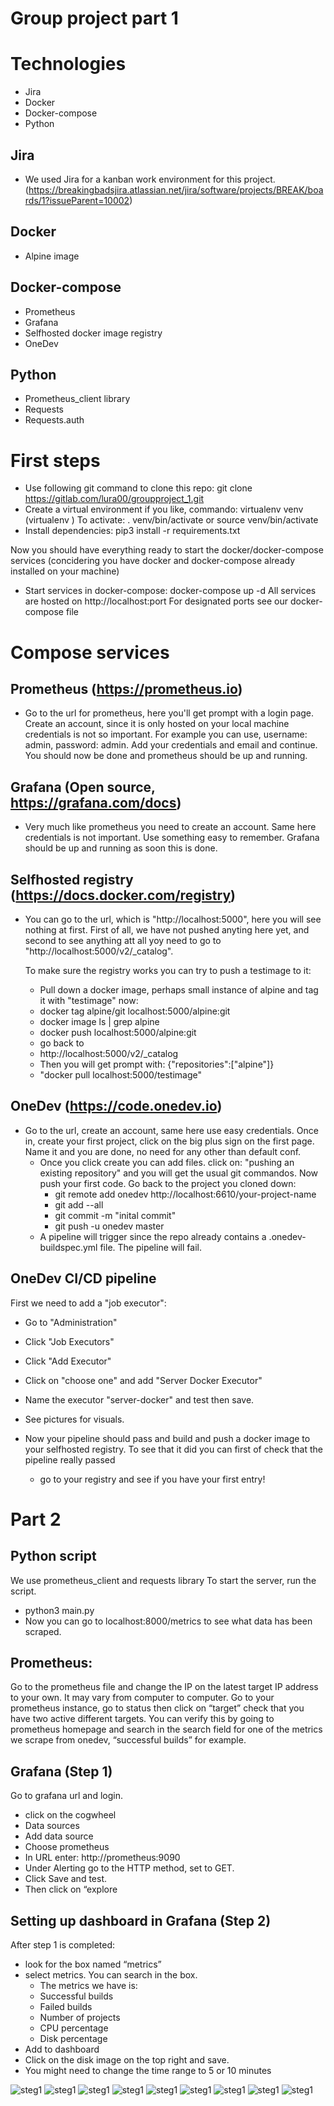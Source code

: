 # Group project part 1

# Technologies
- Jira
- Docker
- Docker-compose
- Python

## Jira
- We used Jira for a kanban work environment for this project. (https://breakingbadsjira.atlassian.net/jira/software/projects/BREAK/boards/1?issueParent=10002)

## Docker
- Alpine image

## Docker-compose
- Prometheus
- Grafana
- Selfhosted docker image registry
- OneDev

## Python
- Prometheus_client library
- Requests
- Requests.auth

# First steps
- Use following git command to clone this repo:
    git clone https://gitlab.com/lura00/groupproject_1.git
- Create a virtual environment if you like, commando:
    virtualenv venv (virtualenv <name of env>)
    To activate:
        . venv/bin/activate or source venv/bin/activate
- Install dependencies:
    pip3 install -r requirements.txt

Now you should have everything ready to start the docker/docker-compose services (concidering you have docker and docker-compose already installed on your machine)

- Start services in docker-compose:
    docker-compose up -d
    All services are hosted on http://localhost:port
        For designated ports see our docker-compose file

# Compose services

## Prometheus (https://prometheus.io)
- Go to the url for prometheus, here you'll get prompt with a login
    page. Create an account, since it is only hosted on your local machine credentials is not so important. For example you can use, username: admin, password: admin. Add your credentials and email and continue. You should now be done and prometheus should be up and running.

## Grafana (Open source, https://grafana.com/docs)
- Very much like prometheus you need to create an account. Same here
    credentials is not important. Use something easy to remember.
    Grafana should be up and running as soon this is done.

## Selfhosted registry (https://docs.docker.com/registry)
- You can go to the url, which is "http://localhost:5000", here you
    will see nothing at first. First of all, we have not pushed anyting here yet, and second to see anything att all yoy need to go to "http://localhost:5000/v2/_catalog".

    To make sure the registry works you can try to push a testimage to it:
    - Pull down a docker image, perhaps small instance of alpine and tag it with "testimage" now:
    - docker tag alpine/git localhost:5000/alpine:git
    - docker image ls | grep alpine
    - docker push localhost:5000/alpine:git
    - go back to
    - http://localhost:5000/v2/_catalog
    - Then you will get prompt with:
        {"repositories":["alpine"]}
    - "docker pull localhost:5000/testimage"

## OneDev (https://code.onedev.io)
- Go to the url, create an account, same here use easy credentials.
    Once in, create your first project, click on the big plus sign on the first page. Name it and you are done, no need for any other than default conf.
    - Once you click create you can add files. click on:
        "pushing an existing repository" and you will get the usual git commandos.
        Now push your first code. Go back to the project you cloned down:
        - git remote add onedev http://localhost:6610/your-project-name
        - git add --all
        - git commit -m "inital commit"
        - git push -u onedev master
    - A pipeline will trigger since the repo already contains a
        .onedev-buildspec.yml file. The pipeline will fail.

## OneDev CI/CD pipeline
First we need to add a "job executor":
- Go to "Administration"
- Click "Job Executors"
- Click "Add Executor"
- Click on "choose one" and add "Server Docker Executor"
- Name the executor "server-docker" and test then save.
- See pictures for visuals.

- Now your pipeline should pass and build and push a docker image to
    your selfhosted registry. To see that it did you can first of    check that the pipeline really passed
    - go to your registry and see if you have your first entry!


# Part 2

## Python script
We use prometheus_client and requests library
To start the server, run the script.
- python3 main.py
- Now you can go to localhost:8000/metrics to see what data has been scraped.

## Prometheus:
Go to the prometheus file and change the IP on the latest target IP address to your own. It may vary from computer to computer.
Go to your prometheus instance, go to status then click on “target” check that you have two active different targets.
You can verify this by going to prometheus homepage and search in the search field for one of the metrics we scrape from onedev, “successful builds” for example.

## Grafana (Step 1)
Go to grafana url and login.
- click on the cogwheel 
- Data sources
- Add data source
- Choose prometheus
- In URL enter: http://prometheus:9090
- Under Alerting go to the HTTP method, set to GET.
- Click Save and test.
- Then click on “explore

## Setting up dashboard in Grafana (Step 2)
After step 1 is completed:
- look for the box named “metrics”
- select metrics. You can search in the box.
    - The metrics we have is:
    - Successful builds
    - Failed builds
    - Number of projects
    - CPU percentage
    - Disk percentage
- Add to dashboard
- Click on the disk image on the top right and save.
- You might need to change the time range to 5 or 10 minutes

![steg1](https://gitlab.com/lura00/groupproject_1/-/raw/master/images/steg1.png)
![steg1](https://gitlab.com/lura00/groupproject_1/-/raw/master/images/steg2_1.png)
![steg1](https://gitlab.com/lura00/groupproject_1/-/raw/master/images/steg2_2.png)
![steg1](https://gitlab.com/lura00/groupproject_1/-/raw/master/images/steg2_3.png)
![steg1](https://gitlab.com/lura00/groupproject_1/-/raw/master/images/steg2_3.png)
![steg1](https://gitlab.com/lura00/groupproject_1/-/raw/master/images/Breakingbad1.PNG)
![steg1](https://gitlab.com/lura00/groupproject_1/-/raw/master/images/Breakingbad3.PNG)
![steg1](https://gitlab.com/lura00/groupproject_1/-/raw/master/images/Breakingbad4.PNG)
![steg1](https://gitlab.com/lura00/groupproject_1/-/raw/master/images/Breakingbad5.PNG)

